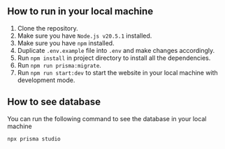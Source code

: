 ## How to run in your local machine

1. Clone the repository.
2. Make sure you have `Node.js v20.5.1` installed.
3. Make sure you have `npm` installed.
4. Duplicate `.env.example` file into `.env` and make changes accordingly.
5. Run `npm install` in project directory to install all the dependencies.
6. Run `npm run prisma:migrate`.
7. Run `npm run start:dev` to start the website in your local machine with development mode.

## How to see database

You can run the following command to see the database in your local machine

```bash
npx prisma studio
```
